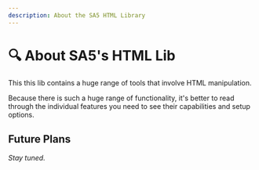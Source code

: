 ```yaml
---
description: About the SA5 HTML Library
---
```


# 🔍 About SA5's HTML Lib

This this lib contains a huge range of tools that involve HTML manipulation.

Because there is such a huge range of functionality, it's better to read through the individual features you need to see their capabilities and setup options.&#x20;

## Future Plans

_Stay tuned._&#x20;
